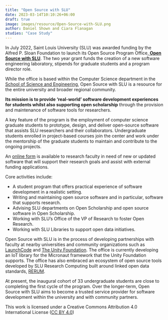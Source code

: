 ```yaml
---
title: "Open Source with SLU"
date: 2023-03-14T10:10:26+06:00 
draft: true
image: images/resource/Open-Source-with-SLU.png
author: Daniel Shown and Ciara Flanagan
studies: "Case Study"
---
```



In July 2022, Saint Louis University (SLU) was awarded funding by the Alfred P. Sloan Foundation to launch its Open Source Program Office,<b>[ Open Source with SLU](https://oss-slu.github.io/)</b>. The two year grant funds the creation of a new software engineering laboratory, stipends for graduate students and a program director role.

While the office is based within the Computer Science department in the [School of Science and Engineering](https://www.slu.edu/index.php), Open Source with SLU is a resource for the entire university and broader regional community. 

<b>Its mission is to provide ‘real-world’ software development experiences for students whilst also supporting open scholarship</b> through the provision and maintenance of software tools for researchers.

A key feature of the program is the employment of computer science graduate students to prototype, design, and deliver open-source software that assists SLU researchers and their collaborators. Undergraduate students enrolled in project-based courses join the center and work under the mentorship of the graduate students to maintain and contribute to the ongoing projects.

An [online form](https://docs.google.com/forms/d/e/1FAIpQLSd7dahgpLwztAXyWFPh6eX8XyTWNQqUUWNxhn_V0hx_xBkboQ/viewform) is available to research faculty in need of new or updated software that will support their research goals and assist with external funding applications.

Core activities include:
- A student program that offers practical experience of software development in a realistic setting.
- Writing and maintaining open source software and in particular, software that supports research.
- Advising SLU departments on Open Scholarship and open source software in Open Scholarship.
- Working with SLU’s Office of the VP of Research to foster Open Research.
- Working with SLU Libraries to support open data initiatives.

Open Source with SLU is in the process of developing partnerships with faculty at nearby universities and community organizations such as [LaunchCode](https://www.launchcode.org/) and [The Unity Foundation](https://unityfoundation.io/). The office is currently developing an IoT library for the Micronaut framework that the Unity Foundation supports. The office has also embraced an ecosystem of open source tools developed by SLU Research Computing built around linked open data standards, [RERUM](https://rerum.io/#/welcome). 

At present, the inaugural cohort of 33 undergraduate students are close to completing the first cycle of the program. Over the longer-term, Open Source with SLU aims to become a trusted service provider for software development within the university and with community partners.

This work is licensed under a Creative Commons Attribution 4.0 International License ([CC BY 4.0](https://creativecommons.org/licenses/by/4.0/))
